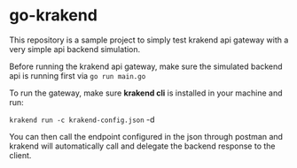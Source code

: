 # go-krakend

This repository is a sample project to simply test krakend api gateway with a very simple api backend simulation.

Before running the krakend api gateway, make sure the simulated backend api is running first via `go run main.go`

To run the gateway, make sure **krakend cli** is installed in your machine and run:

`krakend run -c krakend-config.json` -d

You can then call the endpoint configured in the json through postman and krakend will automatically call and delegate the backend response to the client.
